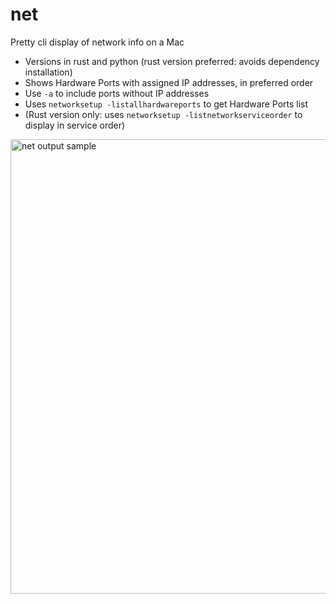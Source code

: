 # net
Pretty cli display of network info on a Mac

* Versions in rust and python (rust version preferred: avoids dependency installation)
* Shows Hardware Ports with assigned IP addresses, in preferred order
* Use ```-a``` to include ports without IP addresses
* Uses ```networksetup -listallhardwareports``` to get Hardware Ports list
* (Rust version only: uses ```networksetup -listnetworkserviceorder``` to display in service order)

<img width="727" alt="net output sample" src="https://github.com/PeteRichardson/net/assets/979694/87a4eeae-8f1e-42b2-96b5-cadcf16dac65">
